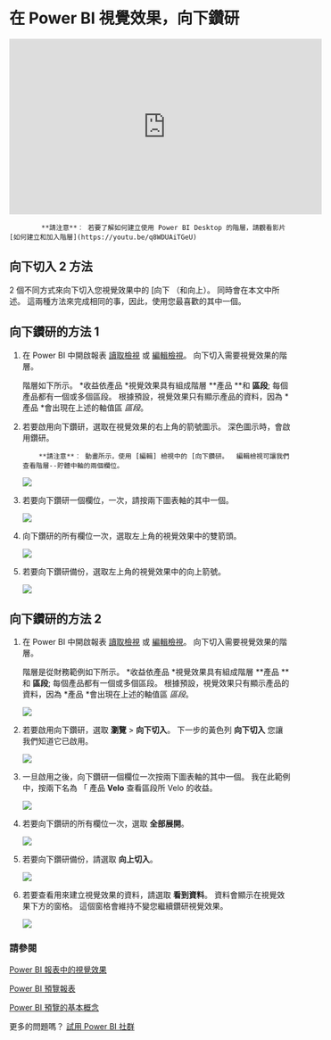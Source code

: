 <properties
   pageTitle="在 Power BI 視覺效果，向下鑽研"
   description="本文件說明如何在 Microsoft Power BI 服務和 Power BI Desktop 視覺效果，向下鑽研。"
   services="powerbi"
   documentationCenter=""
   authors="mihart"
   manager="mblythe"
   backup=""
   editor=""
   tags=""
   qualityFocus="no"
   qualityDate=""/>

<tags
   ms.service="powerbi"
   ms.devlang="NA"
   ms.topic="article"
   ms.tgt_pltfrm="NA"
   ms.workload="powerbi"
   ms.date="10/08/2016"
   ms.author="mihart"/>

# 在 Power BI 視覺效果，向下鑽研

  <iframe width="560" height="315" src="https://www.youtube.com/embed/MNAaHw4PxzE?list=PL1N57mwBHtN0JFoKSR0n-tBkUJHeMP2cP" frameborder="0" allowfullscreen></iframe>

  >
            **請注意**︰ 若要了解如何建立使用 Power BI Desktop 的階層，請觀看影片 [如何建立和加入階層](https://youtu.be/q8WDUAiTGeU)

##  向下切入 2 方法
2 個不同方式來向下切入您視覺效果中的 [向下 （和向上）。  同時會在本文中所述。 這兩種方法來完成相同的事，因此，使用您最喜歡的其中一個。

## 向下鑽研的方法 1

1.  在 Power BI 中開啟報表 [讀取檢視](powerbi-service-open-a-report-in-reading-view.md) 或 [編輯檢視](powerbi-service-go-from-reading-view-to-editing-view.md)。 向下切入需要視覺效果的階層。 

    階層如下所示。   *收益依產品 *視覺效果具有組成階層 **產品 **和 **區段**; 每個產品都有一個或多個區段。 根據預設，視覺效果只有顯示產品的資料，因為 *產品 *會出現在上述的軸值區 *區段*。

2.  若要啟用向下鑽研，選取在視覺效果的右上角的箭號圖示。 深色圖示時，會啟用鑽研。

    >
            **請注意**︰ 動畫所示，使用 [編輯] 檢視中的 [向下鑽研。  編輯檢視可讓我們查看階層--貯體中軸的兩個欄位。

    ![](media/powerbi-service-drill-down-in-a-visualization/PBI_drilldown.png)

3.  若要向下鑽研一個欄位，一次，請按兩下圖表軸的其中一個。 

    ![](media/powerbi-service-drill-down-in-a-visualization/drillGA.gif)

4.  向下鑽研的所有欄位一次，選取左上角的視覺效果中的雙箭頭。

    ![](media/powerbi-service-drill-down-in-a-visualization/PBI_drillAll.png)

5.  若要向下鑽研備份，選取左上角的視覺效果中的向上箭號。

    ![](media/powerbi-service-drill-down-in-a-visualization/PBI_drillup2.png)


## 向下鑽研的方法 2


1.  在 Power BI 中開啟報表 [讀取檢視](powerbi-service-open-a-report-in-reading-view.md) 或 [編輯檢視](powerbi-service-go-from-reading-view-to-editing-view.md)。 向下切入需要視覺效果的階層。 

    階層是從財務範例如下所示。   *收益依產品 *視覺效果具有組成階層 **產品 **和 **區段**; 每個產品都有一個或多個區段。 根據預設，視覺效果只有顯示產品的資料，因為 *產品 *會出現在上述的軸值區 *區段*。

    ![](media/powerbi-service-drill-down-in-a-visualization/power-bi-drill-menu.png)

2.  若要啟用向下鑽研，選取 **瀏覽** > **向下切入**。 下一步的黃色列 **向下切入** 您讓我們知道它已啟用。  

    ![](media/powerbi-service-drill-down-in-a-visualization/power-bi-enable-drill.png)

3.  一旦啟用之後，向下鑽研一個欄位一次按兩下圖表軸的其中一個。 我在此範例中，按兩下名為 「 產品 **Velo** 查看區段所 Velo 的收益。

    ![](media/powerbi-service-drill-down-in-a-visualization/power-bi-drilldown.png)

4.  若要向下鑽研的所有欄位一次，選取 **全部展開**。

    ![](media/powerbi-service-drill-down-in-a-visualization/power-bi-expand-all.png)

5.  若要向下鑽研備份，請選取 **向上切入**。

    ![](media/powerbi-service-drill-down-in-a-visualization/power-bi-drill-up.png)

6.  若要查看用來建立視覺效果的資料，請選取 **看到資料**。 資料會顯示在視覺效果下方的窗格。 這個窗格會維持不變您繼續鑽研視覺效果。

    ![](media/powerbi-service-drill-down-in-a-visualization/power-bi-see-data.png)


### 請參閱

[Power BI 報表中的視覺效果](powerbi-service-visualizations-for-reports.md)

[Power BI 預覽報表](powerbi-service-reports.md)

[Power BI 預覽的基本概念](powerbi-service-basic-concepts.md)

更多的問題嗎？ [試用 Power BI 社群](http://community.powerbi.com/)
